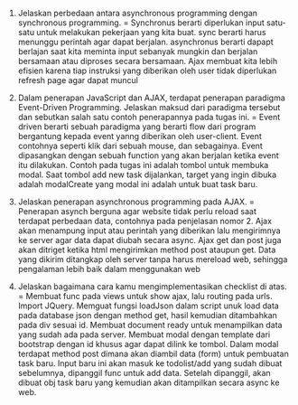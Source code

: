 1. Jelaskan perbedaan antara asynchronous programming dengan synchronous programming.
 = Synchronus berarti diperlukan input satu-satu untuk melakukan pekerjaan yang kita buat. sync berarti harus menunggu perintah agar dapat berjalan. asynchronus berarti dapapt berlajan saat kita meminta input sebanyak mungkin dan berjalan bersamaan atau diproses secara bersamaan. Ajax membuat kita lebih efisien karena tiap instruksi yang diberikan oleh user tidak diperlukan refresh page agar dapat muncul

2. Dalam penerapan JavaScript dan AJAX, terdapat penerapan paradigma Event-Driven Programming. Jelaskan maksud dari paradigma tersebut dan sebutkan salah satu contoh penerapannya pada tugas ini.
 = Event driven berarti sebuah paradigma yang berarti flow dari program bergantung kepada event yanng diberikan oleh user-client. Event contohnya seperti klik dari sebuah mouse, dan sebagainya. Event dipasangkan dengan sebuah function yang akan berjalan ketika event itu dilakukan. Contoh pada tugas ini adalah tombol untuk membuka modal. Saat tombol add new task dijalankan, target yang ingin dibuka adalah modalCreate yang modal ini adalah untuk buat task baru.

3. Jelaskan penerapan asynchronous programming pada AJAX.
 = Penerapan asynch berguna agar website tidak perlu reload saat terdapat perbedaan data, contohnya pada penjelasan nomor 2. Ajax akan menampung input atau perintah yang diberikan lalu mengirimnya ke server agar data dapat diubah secara async. Ajax get dan post juga akan ditriget ketika html mengirimkan method post ataupun get. Data yang dikirim ditangkap oleh server tanpa harus mereload web, sehingga pengalaman lebih baik dalam menggunakan web

4. Jelaskan bagaimana cara kamu mengimplementasikan checklist di atas.
 = Membuat func pada views untuk show ajax, lalu routing pada urls. Import JQuery. Memguat fungsi loadJson dalam script unuk load data pada database json dengan method get, hasil kemudian ditambahkan pada div sesuai id. Membuat document ready untuk menampilkan data yang sudah ada pada server. Membuat modal dengan template dari bootstrap dengan id khusus agar dapat dilink ke tombol. Dalam modal terdapat method post dimana akan diambil data (form) untuk pembuatan task baru. Input baru ini akan masuk ke todolist/add yang sudah dibuat sebelumnya, dipanggil func untuk add data. Setelah dipanggil, akan dibuat obj task baru yang kemudian akan ditampilkan secara async ke web.